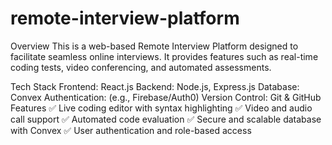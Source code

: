# remote-interview-platform
Overview
This is a web-based Remote Interview Platform designed to facilitate seamless online interviews. It provides features such as real-time coding tests, video conferencing, and automated assessments.

Tech Stack
Frontend: React.js
Backend: Node.js, Express.js
Database: Convex
Authentication: (e.g., Firebase/Auth0)
Version Control: Git & GitHub
Features
✅ Live coding editor with syntax highlighting
✅ Video and audio call support
✅ Automated code evaluation
✅ Secure and scalable database with Convex
✅ User authentication and role-based access
